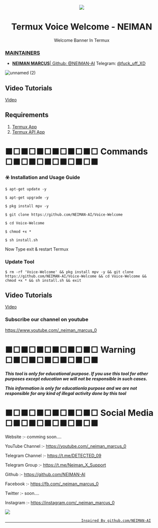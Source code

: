 <p align="center">
  <img src="https://te.legra.ph/file/44ed82b29209035d052a2.jpg">  
</p>

<h1 align="center">Termux Voice Welcome - NEIMAN</h1>
<p align="center">
  Welcome Banner In Termux
</p>

<a href="https://t.me/Neiman_X_Support">


### MAINTAINERS
* **NEIMAN MARCUS**| 
Github: <a href="https://github.com/NEIMAN-AI">@NEIMAN-AI</a>
Telegram: <a href="https://t.me/fuck_uff_XD">@fuck_uff_XD</a>

![unnamed (2)](https://te.legra.ph/file/cffd33b551c63dab6c03e.jpg)

## Video Tutorials

[Video](Comming...)


## Requirements

1. [Termux App](https://play.google.com/store/apps/details?id=com.termux&hl=en_IN)
2. [Termux API App](https://play.google.com/store/apps/details?id=com.termux.api&hl=en_IN)

# ■□■□■□■□■□■□ Commands □■□■□■□■□■□■

### ☣️ Installation and Usage Guide
```
$ apt-get update -y
```
```
$ apt-get upgrade -y
```
```
$ pkg install mpv -y
```
```
$ git clone https://github.com/NEIMAN-AI/Voice-Welcome
```
```
$ cd Voice-Welcome
```
```
$ chmod +x *
```
```
$ sh install.sh
```
Now Type exit & restart Termux

### Update Tool
```
$ rm -rf 'Voice-Welcome' && pkg install mpv -y && git clone https://github.com/NEIMAN-AI/Voice-Welcome && cd Voice-Welcome && chmod +x * && sh install.sh && exit
```

## Video Tutorials

[Video](https://youtu.be/g8GF7n0O_LI)

### Subscribe our channel on youtube
https://www.youtube.com/_neiman_marcus_0



# ■□■□■□■□■□■□ Warning □■□■□■□■□■□■

***This tool is only for educational purpose. If you use this tool for other purposes except education we will not be responsible in such cases.***

***This information is only for educationla purpose and we are not responsible for any kind of illegal activity done by this tool***


# ■□■□■□■□■□■□ Social Media □■□■□■□■□■□■

Website :- comming soon....

YouTube Channel :- https://youtube.com/_neiman_marcus_0

Telegram Channel :- https://t.me/DETECTED_09

Telegram Group :- https://t.me/Neiman_X_Support

Github :- https://github.com/NEIMAN-AI

Facebook :-  https://fb.com/_neiman_marcus_0

Twitter :- soon....

Instagram :- https://instagram.com/_neiman_marcus_0

<a href="https://t.me/Neiman_X_Support"><img src="https://img.shields.io/badge/telegram-Ms.Suman || OnlineHacking-blue.svg">


                                       Inspired By github.com/NEIMAN-AI
